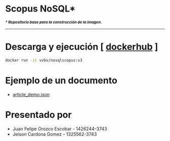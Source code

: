 # Scopus NoSQL*
_<strong><small>* Repositorio base para la construcción de la imagen.</small></strong>_
<hr>

#  Descarga y ejecución [ <a href="https://hub.docker.com/r/vvbv/nosqlscopus">dockerhub</a> ]


```bash
docker run -it vvbv/nosqlscopus:v3
```
# Ejemplo de un documento

- <a href="https://github.com/vvbv/Scopus-NoSQL/blob/master/article_demo.json"> article_demo.json</a>

# Presentado por
- Juan Felipe Orozco Escobar - 1426244-3743
- Jeison Cardona Gomez - 1325562-3743
